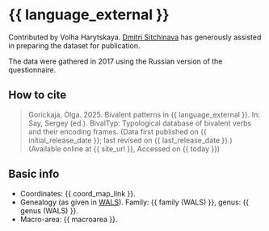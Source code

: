 # {{ language_external }}
Contributed by Volha Harytskaya. [Dmitri Sitchinava](https://www.uni-potsdam.de/de/slavische-linguistik/team/dr-dmitri-sitchinava) has generously assisted in preparing the dataset for publication.

The data were gathered in 2017 using the Russian version of the questionnaire.

## How to cite
> Gorickaja, Olga. 2025. Bivalent patterns in {{ language_external }}. 
> In: Say, Sergey (ed.). BivalTyp: Typological database of bivalent verbs and their encoding frames. 
> (Data first published on {{ initial_release_date }}; last revised on {{ last_release_date }}.) 
> (Available online at {{ site_url }}, Accessed on {{ today }})

## Basic info
- Coordinates: {{ coord_map_link }}.
- Genealogy (as given in [WALS](https://wals.info/)). Family: {{ family (WALS) }}, genus: {{ genus (WALS) }}.
- Macro-area: {{ macroarea }}.
